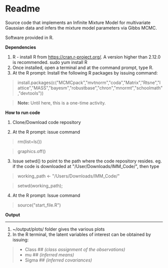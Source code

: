 Readme
=======
Source code that implements an Infinite Mixture Model for multivariate Gaussian data and infers the mixture model parameters via Gibbs MCMC. 

Software provided in R.

**Dependencies**

1. R - install R from https://cran.r-project.org/. A version higher than 2.12.0 is recommended.
sudo yum install R
2. Once installed, open a terminal and at the command prompt, type R. 
3. At the R prompt: Install the following R packages by issuing command:

>install.packages(c("MCMCpack","mvtnorm","coda","Matrix","Rtsne","lattice","MASS","bayesm","robustbase","chron","mnormt","schoolmath","devtools"))


> **Note:**
Until here, this is a one-time activity. 


**How to run code**


1. Clone/Download code repository

2. At the R prompt: issue command
>rm(list=ls())

>graphics.off()

3. Issue setwd() to point to the path where the code repository resides. 
eg. if the code is downloaded at "/User/Downloads/IMM_Code/", then type
>working_path <- "/Users/Downloads/IMM_Code/"

>setwd(working_path);

4. At the R prompt: Issue command
> source("start_file.R")

**Output**
______

1. ~/output/plots/ folder gives the various plots
3. In the R terminal, the latent variables of interest can be obtained by issuing:

>- Class               ##  *(class assignment of the observations)*
>- mu                         ##  *(inferred means)*
>- Sigma                    ##  *(inferred covariances)*
